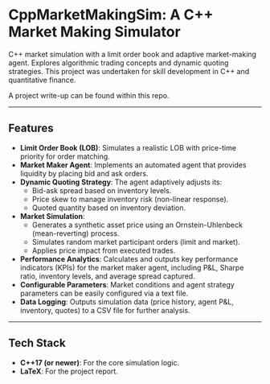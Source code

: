 # CppMarketMakingSim: A C++ Market Making Simulator 

C++ market simulation with a limit order book and adaptive market-making agent. Explores algorithmic trading concepts and dynamic quoting strategies. This project was undertaken for skill development in C++ and quantitative finance.

A project write-up can be found within this repo.

---

## Features 

* **Limit Order Book (LOB)**: Simulates a realistic LOB with price-time priority for order matching.
* **Market Maker Agent**: Implements an automated agent that provides liquidity by placing bid and ask orders.
* **Dynamic Quoting Strategy**: The agent adaptively adjusts its:
    * Bid-ask spread based on inventory levels.
    * Price skew to manage inventory risk (non-linear response).
    * Quoted quantity based on inventory deviation.
* **Market Simulation**:
    * Generates a synthetic asset price using an Ornstein-Uhlenbeck (mean-reverting) process.
    * Simulates random market participant orders (limit and market).
    * Applies price impact from executed trades.
* **Performance Analytics**: Calculates and outputs key performance indicators (KPIs) for the market maker agent, including P&L, Sharpe ratio, inventory levels, and average spread captured.
* **Configurable Parameters**: Market conditions and agent strategy parameters can be easily configured via a text file.
* **Data Logging**: Outputs simulation data (price history, agent P&L, inventory, quotes) to a CSV file for further analysis.

---

## Tech Stack 

* **C++17 (or newer)**: For the core simulation logic.
* **LaTeX**: For the project report.


             